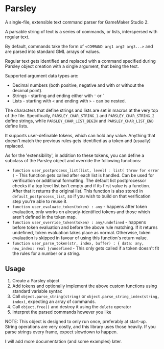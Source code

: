 

# Parsley

A single-file, extensible text command parser for GameMaker Studio 2.

A parsable string of text is a series of commands, or lists, interspersed with regular text.

By default, commands take the form of `<COMMAND arg1 arg2 arg3...>` and are parsed into standard GML arrays of values.

Regular text gets identified and replaced with a command specified during Parsley object creation with a single argument, that being the text.

Supported argument data types are:

- Decimal numbers (both positive, negative and with or without the decimal point).
- Strings - starting and ending either with `'` or ` 
- Lists - starting with `<` and ending with `>` - can be nested.

The characters that define strings and lists are set in macros at the very top of the file. Specifically, `PARSLEY_CHAR_STRING_1` and `PARSLEY_CHAR_STRING_2` define strings, while `PARSLEY_CHAR_LIST_BEGIN` and `PARSLEY_CHAR_LIST_END` define lists.

It supports user-definable tokens, which can hold any value. Anything that doesn't match the previous rules gets identified as a token and (usually) replaced.

As for the 'extensibility', in addition to these tokens, you can define a subclass of the Parsley object and override the following functions:

-  `function user_postprocess_list(list, level) : list( throw for error )` - This function gets called after each list is handled. Can be used for verification or additional formatting. The default list postprocessor checks if a top level list isn't empty and if its first value is a function. After that it returns the original list. This function is also stored in `default_postprocess_list`, so if you wish to build on that verification step you're able to reuse it.
- `function user_evaluate_token(token) : any` - happens after token evaluation, only works on already-identified tokens and those which aren't defined in the token map.
- `function user_override_token(token) : any/undefined` - happens before token evaluation and before the above rule matching. If it returns undefined, token evaluation takes place as normal. Otherwise, token evaluation is skipped in favour of using this function's return value.
- `function user_parse_token(str, index, buffer) : { data: any, new_index: real }/undefined` - This only gets called if a token doesn't fit the rules for a number or a string.

## Usage

1. Create a Parsley object
2. Add tokens and optionally implement the above custom functions using standard variable syntax
3. Call `object.parse_string(string)` or `object.parse_string_index(string, index)`, expecting an array of commands.
4. Call `object.free()` and destroy it using the `delete` operator
5. Interpret the parsed commands however you like

NOTE: This object is designed to only run once, preferably at start-up. String operations are very costly, and this library uses those heavily. If you parse strings every frame, expect slowdown to happen.

I will add more documentation (and some examples) later.